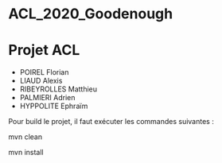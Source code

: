 # ACL_2020_Goodenough
# Projet ACL 
* POIREL Florian
* LIAUD Alexis
* RIBEYROLLES Matthieu
* PALMIERI Adrien
* HYPPOLITE Ephraïm


Pour build le projet, il faut exécuter les commandes suivantes :

mvn clean

mvn install
